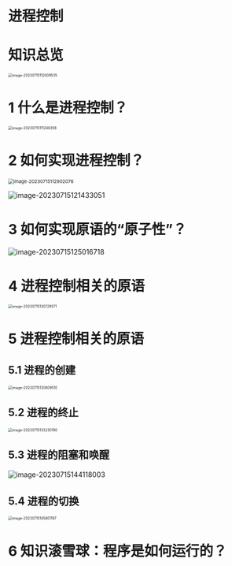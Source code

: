 # 进程控制



# 知识总览

<img src="https://cvp.oss-cn-shanghai.aliyuncs.com/picgo/202307151120603.png" alt="image-20230715112009535" style="zoom:50%;" />

# 1 什么是进程控制？

<img src="https://cvp.oss-cn-shanghai.aliyuncs.com/picgo/202307151112565.png" alt="image-20230715111248358" style="zoom:50%;" />



# 2 如何实现进程控制？

<img src="https://cvp.oss-cn-shanghai.aliyuncs.com/picgo/202307151129150.png" alt="image-20230715112902076" style="zoom: 67%;" />

![image-20230715121433051](https://cvp.oss-cn-shanghai.aliyuncs.com/picgo/202307151214162.png)



# 3 如何实现原语的“原子性”？

![image-20230715125016718](https://cvp.oss-cn-shanghai.aliyuncs.com/picgo/202307151250858.png)



# 4 进程控制相关的原语

<img src="https://cvp.oss-cn-shanghai.aliyuncs.com/picgo/202307151307673.png" alt="image-20230715130729571" style="zoom:50%;" />



# 5 进程控制相关的原语



## 5.1 进程的创建

<img src="https://cvp.oss-cn-shanghai.aliyuncs.com/picgo/202307151308606.png" alt="image-20230715130809510" style="zoom:50%;" />



## 5.2 进程的终止

<img src="https://cvp.oss-cn-shanghai.aliyuncs.com/picgo/202307151332292.png" alt="image-20230715133230190" style="zoom:50%;" />



## 5.3 进程的阻塞和唤醒

![image-20230715144118003](https://cvp.oss-cn-shanghai.aliyuncs.com/picgo/202307151441201.png)



## 5.4 进程的切换

<img src="https://cvp.oss-cn-shanghai.aliyuncs.com/picgo/202307151458272.png" alt="image-20230715145801197" style="zoom:50%;" />



# 6 知识滚雪球：程序是如何运行的？

